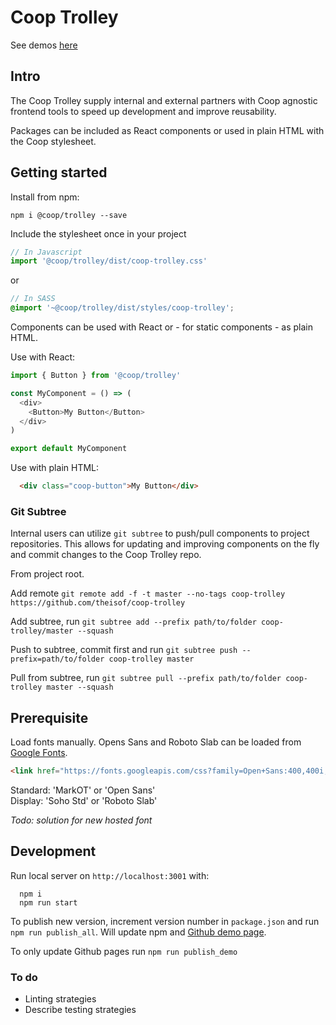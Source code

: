 # Coop Trolley

See demos [here](https://theisof.github.io/coop-trolley/)

## Intro

The Coop Trolley supply internal and external partners with Coop agnostic frontend tools to speed up development and improve reusability.

Packages can be included as React components or used in plain HTML with the Coop stylesheet.

## Getting started

Install from npm:

```
npm i @coop/trolley --save
```
Include the stylesheet once in your project

```javascript
// In Javascript
import '@coop/trolley/dist/coop-trolley.css'
```

or

```scss
// In SASS
@import '~@coop/trolley/dist/styles/coop-trolley';
```

Components can be used with React or - for static components - as plain HTML.

Use with React:

```javascript
import { Button } from '@coop/trolley'

const MyComponent = () => (
  <div>
    <Button>My Button</Button>
  </div>
)

export default MyComponent
```

Use with plain HTML:

```html
  <div class="coop-button">My Button</div>
```

### Git Subtree

Internal users can utilize `git subtree` to push/pull components to project repositories. This allows for updating and improving components on the fly and commit changes to the Coop Trolley repo.

From project root.

Add remote `git remote add -f -t master --no-tags coop-trolley https://github.com/theisof/coop-trolley`

Add subtree, run `git subtree add --prefix path/to/folder coop-trolley/master --squash`

Push to subtree, commit first and run `git subtree push --prefix=path/to/folder coop-trolley master`

Pull from subtree, run `git subtree pull --prefix path/to/folder coop-trolley master --squash`

## Prerequisite

Load fonts manually. Opens Sans and Roboto Slab can be loaded from [Google Fonts](https://fonts.google.com/selection?query=open&selection.family=Open+Sans:400,400i,600,600i,800|Roboto+Slab:400,700).

```html
<link href="https://fonts.googleapis.com/css?family=Open+Sans:400,400i,700,700i,800|Roboto+Slab:400,700" rel="stylesheet">
```

Standard: 'MarkOT' or 'Open Sans'  \
Display: 'Soho Std' or 'Roboto Slab'

*Todo: solution for new hosted font*

## Development

Run local server on `http://localhost:3001` with:
```
  npm i
  npm run start
```

To publish new version, increment version number in `package.json` and run `npm run publish_all`. Will update npm and [Github demo page](https://theisof.github.io/coop-trolley/).

To only update Github pages run `npm run publish_demo`

### To do

- Linting strategies
- Describe testing strategies
